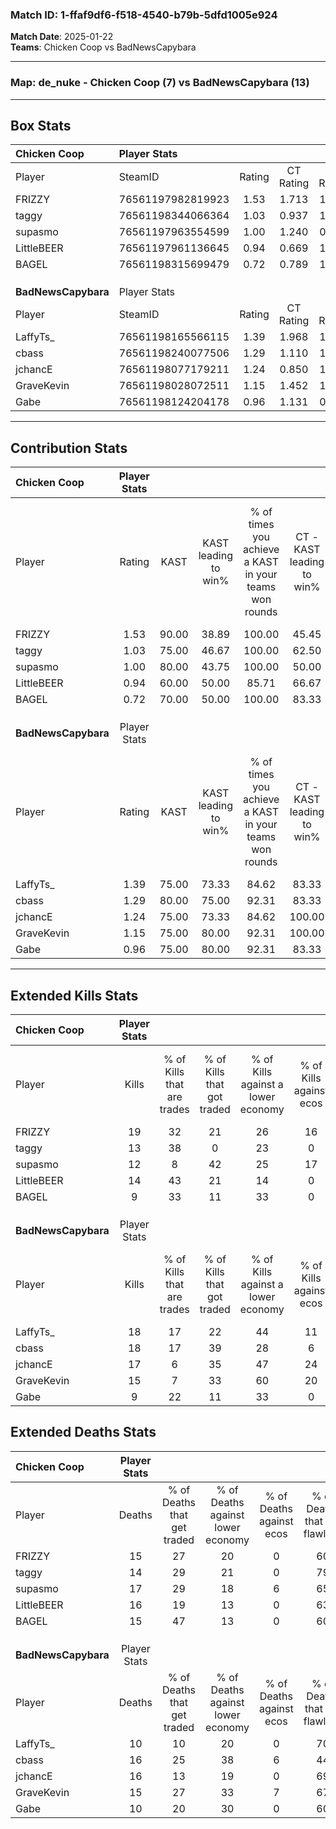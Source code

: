 ### Match ID: 1-ffaf9df6-f518-4540-b79b-5dfd1005e924  
**Match Date**: 2025-01-22  
**Teams**: Chicken Coop vs BadNewsCapybara  

---  

### **Map**: de_nuke - Chicken Coop (7) vs BadNewsCapybara (13)  
---  

## Box Stats  

| **Chicken Coop**    | Player Stats      |        |           |          |       |       |       |         |        |      |     |
| :- | :- | :-: | :-: | :-: | :-: | :-: | :-: | :-: | :-: | :-: | :-: |
| Player              | SteamID           | Rating | CT Rating | T Rating | KAST  |  ADR  | Kills | Assists | Deaths | K/D  | HS% |
| FRIZZY              | 76561197982819923 |  1.53  |   1.713   |  1.516   | 90.00 | 110.2 |  19   |    7    |   15   | 1.27 | 47  |
| taggy               | 76561198344066364 |  1.03  |   0.937   |  1.455   | 75.00 | 64.3  |  13   |    6    |   14   | 0.93 | 61  |
| supasmo             | 76561197963554599 |  1.00  |   1.240   |  0.971   | 80.00 | 80.2  |  12   |    6    |   17   | 0.71 | 58  |
| LittleBEER          | 76561197961136645 |  0.94  |   0.669   |  1.549   | 60.00 | 77.5  |  14   |    3    |   16   | 0.88 | 57  |
| BAGEL               | 76561198315699479 |  0.72  |   0.789   |  1.091   | 70.00 | 42.6  |   9   |    4    |   15   | 0.60 | 33  |
|                     |                   |        |           |          |       |       |       |         |        |      |     |
|                     |                   |        |           |          |       |       |       |         |        |      |     |
|                     |                   |        |           |          |       |       |       |         |        |      |     |
| **BadNewsCapybara** | Player Stats      |        |           |          |       |       |       |         |        |      |     |
| Player              | SteamID           | Rating | CT Rating | T Rating | KAST  |  ADR  | Kills | Assists | Deaths | K/D  | HS% |
| LaffyTs_            | 76561198165566115 |  1.39  |   1.968   |  1.045   | 75.00 | 78.5  |  18   |    3    |   10   | 1.80 | 44  |
| cbass               | 76561198240077506 |  1.29  |   1.110   |  1.589   | 80.00 | 85.7  |  18   |    4    |   16   | 1.13 | 33  |
| jchancE             | 76561198077179211 |  1.24  |   0.850   |  1.582   | 75.00 | 90.3  |  17   |    6    |   16   | 1.06 | 64  |
| GraveKevin          | 76561198028072511 |  1.15  |   1.452   |  1.119   | 75.00 | 85.4  |  15   |    3    |   15   | 1.00 | 33  |
| Gabe                | 76561198124204178 |  0.96  |   1.131   |  0.942   | 75.00 | 63.5  |   9   |    6    |   10   | 0.90 | 66  |
---  

## Contribution Stats  

| **Chicken Coop**    | Player Stats |       |                      |                                                        |                           |                                                             |                          |                                                            |
| :- | :-: | :-: | :-: | :-: | :-: | :-: | :-: | :-: |
| Player              |    Rating    | KAST  | KAST leading to win% | % of times you achieve a KAST in your teams won rounds | CT - KAST leading to win% | CT - % of times you achieve a KAST in your teams won rounds | T - KAST leading to win% | T - % of times you achieve a KAST in your teams won rounds |
| FRIZZY              |     1.53     | 90.00 |        38.89         |                         100.00                         |           45.45           |                           100.00                            |          28.57           |                           100.00                           |
| taggy               |     1.03     | 75.00 |        46.67         |                         100.00                         |           62.50           |                           100.00                            |          28.57           |                           100.00                           |
| supasmo             |     1.00     | 80.00 |        43.75         |                         100.00                         |           50.00           |                           100.00                            |          33.33           |                           100.00                           |
| LittleBEER          |     0.94     | 60.00 |        50.00         |                         85.71                          |           66.67           |                            80.00                            |          33.33           |                           100.00                           |
| BAGEL               |     0.72     | 70.00 |        50.00         |                         100.00                         |           83.33           |                           100.00                            |          25.00           |                           100.00                           |
|                     |              |       |                      |                                                        |                           |                                                             |                          |                                                            |
|                     |              |       |                      |                                                        |                           |                                                             |                          |                                                            |
|                     |              |       |                      |                                                        |                           |                                                             |                          |                                                            |
| **BadNewsCapybara** | Player Stats |       |                      |                                                        |                           |                                                             |                          |                                                            |
| Player              |    Rating    | KAST  | KAST leading to win% | % of times you achieve a KAST in your teams won rounds | CT - KAST leading to win% | CT - % of times you achieve a KAST in your teams won rounds | T - KAST leading to win% | T - % of times you achieve a KAST in your teams won rounds |
| LaffyTs_            |     1.39     | 75.00 |        73.33         |                         84.62                          |           83.33           |                            83.33                            |          66.67           |                           85.71                            |
| cbass               |     1.29     | 80.00 |        75.00         |                         92.31                          |           83.33           |                            83.33                            |          70.00           |                           100.00                           |
| jchancE             |     1.24     | 75.00 |        73.33         |                         84.62                          |          100.00           |                           100.00                            |          55.56           |                           71.43                            |
| GraveKevin          |     1.15     | 75.00 |        80.00         |                         92.31                          |          100.00           |                            83.33                            |          70.00           |                           100.00                           |
| Gabe                |     0.96     | 75.00 |        80.00         |                         92.31                          |           83.33           |                            83.33                            |          77.78           |                           100.00                           |
---  

## Extended Kills Stats  

| **Chicken Coop**    | Player Stats |                            |                            |                                    |                         |                              |                                 |                                       |                    |           |
| :- | :-: | :-: | :-: | :-: | :-: | :-: | :-: | :-: | :-: | :-: |
| Player              |    Kills     | % of Kills that are trades | % of Kills that got traded | % of Kills against a lower economy | % of Kills against ecos | % of Kills that are flawless | % of Kills that are close duels | % of Kills that are assisted by flash | Pistol Round Kills | AWP Kills |
| FRIZZY              |      19      |             32             |             21             |                 26                 |           16            |              74              |                5                |                   0                   |         0          |     0     |
| taggy               |      13      |             38             |             0              |                 23                 |            0            |              31              |               15                |                   0                   |         0          |     0     |
| supasmo             |      12      |             8              |             42             |                 25                 |           17            |              67              |                8                |                   8                   |         2          |     5     |
| LittleBEER          |      14      |             43             |             21             |                 14                 |            0            |              57              |               14                |                  14                   |         0          |     1     |
| BAGEL               |      9       |             33             |             11             |                 33                 |            0            |              78              |                0                |                   0                   |         0          |     1     |
|                     |              |                            |                            |                                    |                         |                              |                                 |                                       |                    |           |
|                     |              |                            |                            |                                    |                         |                              |                                 |                                       |                    |           |
|                     |              |                            |                            |                                    |                         |                              |                                 |                                       |                    |           |
| **BadNewsCapybara** | Player Stats |                            |                            |                                    |                         |                              |                                 |                                       |                    |           |
| Player              |    Kills     | % of Kills that are trades | % of Kills that got traded | % of Kills against a lower economy | % of Kills against ecos | % of Kills that are flawless | % of Kills that are close duels | % of Kills that are assisted by flash | Pistol Round Kills | AWP Kills |
| LaffyTs_            |      18      |             17             |             22             |                 44                 |           11            |              78              |                0                |                   6                   |         0          |     1     |
| cbass               |      18      |             17             |             39             |                 28                 |            6            |              44              |               17                |                   0                   |         0          |     3     |
| jchancE             |      17      |             6              |             35             |                 47                 |           24            |              82              |               12                |                   0                   |         4          |     0     |
| GraveKevin          |      15      |             7              |             33             |                 60                 |           20            |              53              |                7                |                   0                   |         0          |     1     |
| Gabe                |      9       |             22             |             11             |                 33                 |            0            |              67              |               22                |                   0                   |         0          |     0     |
## Extended Deaths Stats  

| **Chicken Coop**    | Player Stats |                             |                                   |                          |                               |                            |                           |               |
| :- | :-: | :-: | :-: | :-: | :-: | :-: | :-: | :-: |
| Player              |    Deaths    | % of Deaths that get traded | % of Deaths against lower economy | % of Deaths against ecos | % of Deaths that are flawless | % of Deaths that are close | % of Deaths while blinded | Deaths to AWP |
| FRIZZY              |      15      |             27              |                20                 |            0             |              60               |             20             |             0             |       0       |
| taggy               |      14      |             29              |                21                 |            0             |              79               |             0              |             0             |       1       |
| supasmo             |      17      |             29              |                18                 |            6             |              65               |             24             |             0             |       1       |
| LittleBEER          |      16      |             19              |                13                 |            0             |              63               |             6              |             6             |       1       |
| BAGEL               |      15      |             47              |                13                 |            0             |              60               |             0              |             0             |       1       |
|                     |              |                             |                                   |                          |                               |                            |                           |               |
|                     |              |                             |                                   |                          |                               |                            |                           |               |
|                     |              |                             |                                   |                          |                               |                            |                           |               |
| **BadNewsCapybara** | Player Stats |                             |                                   |                          |                               |                            |                           |               |
| Player              |    Deaths    | % of Deaths that get traded | % of Deaths against lower economy | % of Deaths against ecos | % of Deaths that are flawless | % of Deaths that are close | % of Deaths while blinded | Deaths to AWP |
| LaffyTs_            |      10      |             10              |                20                 |            0             |              70               |             10             |            10             |       0       |
| cbass               |      16      |             25              |                38                 |            6             |              44               |             6              |             0             |       0       |
| jchancE             |      16      |             13              |                19                 |            0             |              69               |             19             |             6             |       2       |
| GraveKevin          |      15      |             27              |                33                 |            7             |              67               |             0              |             7             |       0       |
| Gabe                |      10      |             20              |                30                 |            0             |              60               |             10             |             0             |       0       |
